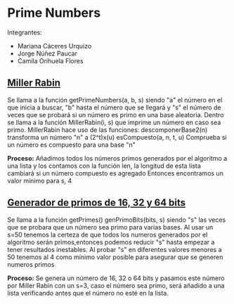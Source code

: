 # Prime Numbers

Integrantes:
- Mariana Cáceres Urquizo
- Jorge Núñez Paucar
- Camila Orihuela Flores

## [Miller Rabin](millerRabin.py)
Se llama a la función getPrimeNumbers(a, b, s) siendo "a" el número en el que inicia a buscar, "b" hasta el número que se llegará y "s" el número de veces que se probará si un número es primo en una base aleatoria. 
Dentro se llama a la función MillerRabin(i, s) que imprime un número en caso sea primo.
MillerRabin hace uso de las funciones:
descomponerBase2(n) transforma un número "n" a (2^t)x(u)
esCompuesto(a, n, t, u) Comprueba si un número es compuesto para una base "n"

**Proceso:**
Añadimos todos los números primos generados por el algoritmo a una lista y los contamos con la función len, la longitud de esta lista cambiará si un número compuesto es agregado
Entonces encontramos un valor mínimo para s, 4

## [Generador de primos de 16, 32 y 64 bits](primeNGenerator.py)
Se llama a la función getPrimes()
genPrimoBits(bits, s) siendo "s" las veces que se probara que un número sea primo para varias bases.
Al usar un s=50 tenemos la certeza de que todos los numeros generados por el algoritmo serán primos,entonces podemos reducir "s" hasta empezar a tener resultados inestables.
Al probar "s" en diferentes valores menores a 50 tenemos al 4 como mínimo valor posible para asegurar que se generen numeros primos

**Proceso:**
Se genera un número de 16, 32 o 64 bits y pasamos este número por Miller Rabin con un s=3, caso el número sea primo, será añadido a una lista verificando antes que el número no esté en la lista.
